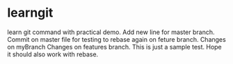 # learngit
learn git command with practical demo.
Add new line for master branch.
Commit on master file for testing to rebase again on feture branch.
Changes on myBranch
Changes on features branch.
This is just a sample test.
Hope it should also work with rebase.
